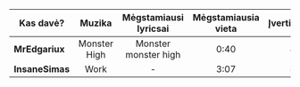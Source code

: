 | Kas davė?       |   Muzika   | Mėgstamiausi lyricsai | Mėgstamiausia vieta | Įvertinimas |
| --------------- |:----------:|:---------------------:|:-------------------:|:-----------:|
| **MrEdgariux**  | Monster High | Monster monster high                     | 0:40                | 4            |
| **InsaneSimas** | Work   | -                      | 3:07                    | 8            |

